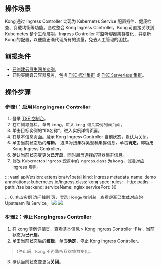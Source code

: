 

## 操作场景
Kong 通过 Ingress Controller 实现为 Kubernetes Service 配置插件、健康检查、负载均衡等功能。通过整合 Kong Ingress Controller，Kong 可直接关联到 Kubernetes 整个生命周期，Ingress Controller 将监听容器集群变化，并更新 Kong 的配置，以便能正确代理所有的流量，免去人工管理的困扰。

## 前提条件
- [已创建云原生网关实例](https://cloud.tencent.com/document/product/1364/72495)。
- 已购买腾讯云容器服务，包括 [TKE 标准集群](https://cloud.tencent.com/document/product/457/31697) 或 [TKE Serverless 集群](https://cloud.tencent.com/document/product/457/39809)。

## 操作步骤
### 步骤1：启用 Kong Ingress Controller
1. 登录 [TSE 控制台](https://console.cloud.tencent.com/tse)。
2. 在左侧导航栏，单击 kong，进入 kong 网关实例列表页面。
3. 单击目标实例的“ID/名称”，进入实例详情页面。
4. 在基本信息页面。展示 Kong Ingress Controller 当前状态，默认为关闭。
5. 单击当前状态后的**编辑**， 选择对接集群类型和集群信息，单击**确定**，即启用 Kong Ingress Controller。
6. 确认当前状态变更为**已开启**，同时展示选择的容器集群信息。
7. 修改 Kubernetes Ingress 资源中的 ingress.class 为 kong，创建对应 Ingress 规则。
<dx-codeblock>
:::  yaml
apiVersion: extensions/v1beta1
kind: Ingress
metadata:
  name: demo
  annotations:
    kubernetes.io/ingress.class: kong
spec:
  rules:
  - http:
      paths:
      - path: /tse
        backend:
          serviceName: nginx
          servicePort: 80

:::
</dx-codeblock>
8. 单击实例 访问控制 页，登录 Konga 控制台，查看是否已生成对应的 Upstream 和 Service。
![](https://qcloudimg.tencent-cloud.cn/raw/092ed94196871086361d09ce22a3d1f3.png)
![](https://qcloudimg.tencent-cloud.cn/raw/6c68bb4c7300042bb61b84ca751e9c3d.png)

### 步骤2：停止 Kong Ingress Controller

1. 在 kong 实例详情页，查看基本信息 > Kong Ingress Controller 卡片，当前状态为**已开启**。
2. 单击当前状态后的**编辑**，单击**确定**，停止 Kong Ingress Controller。
>!停止后，kong 不再监听容器集群变化。
3. 确认当前状态变更为**关闭**。
